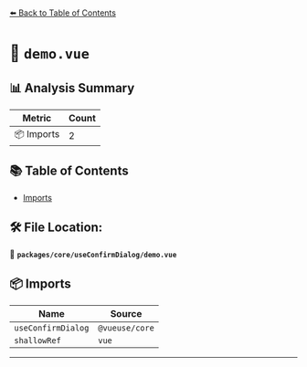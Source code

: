 [⬅️ Back to Table of Contents](../../../index.md)

# 📄 `demo.vue`

## 📊 Analysis Summary

| Metric | Count |
|--------|-------|
| 📦 Imports | 2 |

## 📚 Table of Contents

- [Imports](#imports)

## 🛠️ File Location:
📂 **`packages/core/useConfirmDialog/demo.vue`**

## 📦 Imports

| Name | Source |
|------|--------|
| `useConfirmDialog` | `@vueuse/core` |
| `shallowRef` | `vue` |


---